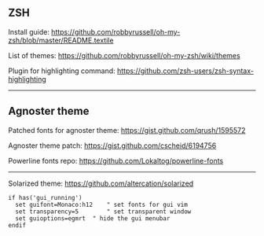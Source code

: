 ZSH
---

Install guide: https://github.com/robbyrussell/oh-my-zsh/blob/master/README.textile

List of themes: https://github.com/robbyrussell/oh-my-zsh/wiki/themes

Plugin for highlighting command: https://github.com/zsh-users/zsh-syntax-highlighting

---

Agnoster theme
--------------

Patched fonts for agnoster theme: https://gist.github.com/qrush/1595572

Agnoster theme patch: https://gist.github.com/cscheid/6194756

Powerline fonts repo: https://github.com/Lokaltog/powerline-fonts

---

Solarized theme: https://github.com/altercation/solarized

    if has('gui_running')
      set guifont=Monaco:h12    " set fonts for gui vim
      set transparency=5        " set transparent window
      set guioptions=egmrt  " hide the gui menubar
    endif
